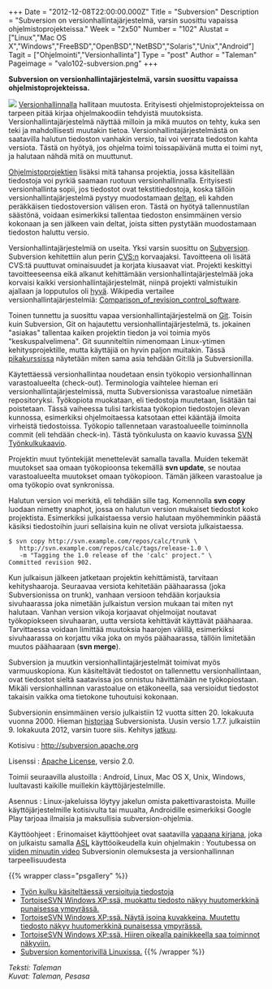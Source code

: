 +++
Date = "2012-12-08T22:00:00.000Z"
Title = "Subversion"
Description = "Subversion on versionhallintajärjestelmä, varsin suosittu vapaissa ohjelmistoprojekteissa."
Week = "2x50"
Number = "102"
Alustat = ["Linux","Mac OS X","Windows","FreeBSD","OpenBSD","NetBSD","Solaris","Unix","Android"]
Tagit = ["Ohjelmointi","Versionhallinta"]
Type = "post"
Author = "Taleman"
Pageimage = "valo102-subversion.png"
+++


**Subversion on versionhallintajärjestelmä, varsin suosittu vapaissa
ohjelmistoprojekteissa.**

![ ](/images/valo102-subversion.png "fig:valo102-subversion.png")
[Versionhallinnalla](http://fi.wikipedia.org/wiki/Versionhallinta)
hallitaan muutosta. Erityisesti ohjelmistoprojekteissa on tarpeen pitää
kirjaa ohjelmakoodiin tehdyistä muutoksista. Versionhallintajärjestelmä
näyttää milloin ja mikä muutos on tehty, kuka sen teki ja mahdollisesti
muutakin tietoa. Versionhallintajärjestelmästä on saatavilla halutun
tiedoston vanhakin versio, tai voi verrata tiedoston kahta versiota.
Tästä on hyötyä, jos ohjelma toimi toissapäivänä mutta ei toimi nyt, ja
halutaan nähdä mitä on muuttunut.

[Ohjelmistoprojektien](http://fi.wikipedia.org/wiki/Ohjelmiston_versiohallinta)
lisäksi mitä tahansa projektia, jossa käsitellään tiedostoja voi pyrkiä
saamaan ruotuun versionhallinnalla. Erityisesti versionhallinta sopii,
jos tiedostot ovat tekstitiedostoja, koska tällöin
versionhallintajärjestelmä pystyy muodostamaan
[deltan](http://en.wikipedia.org/wiki/Delta_encoding), eli kahden
peräkkäisen tiedostoversion välisen eron. Tästä on hyötyä tallennustilan
säästönä, voidaan esimerkiksi tallentaa tiedoston ensimmäinen versio
kokonaan ja sen jälkeen vain deltat, joista sitten pystytään
muodostamaan tiedoston haluttu versio.

Versionhallintajärjestelmiä on useita. Yksi varsin suosittu on
[Subversion](http://en.wikipedia.org/wiki/Apache_Subversion). Subversion
kehitettiin alun perin
[<CVS:n>](http://en.wikipedia.org/wiki/Concurrent_Versions_System)
korvaajaksi. Tavoitteena oli lisätä CVS:tä puuttuvat
ominaisuudet ja korjata kiusaavat viat. Projekti keskittyi
tavoitteeseensa eikä alkanut kehittämään versionhallintajärjestelmää
joka korvaisi kaikki versionhallintajärjestelmät, niinpä projekti
valmistuikin ajallaan ja lopputulos oli
[hyvä](http://www.businesswire.com/news/home/20050323005246/en/CollabNet-Subversion-Wins-Jolt-Product-Excellence-Award).
Wikipedia vertailee versionhallintajärjestelmiä:
[Comparison_of_revision_control_software](http://en.wikipedia.org/wiki/Comparison_of_revision_control_software).

Toinen tunnettu ja suosittu vapaa versionhallintajärjestelmä on
[Git](http://fi.wikipedia.org/wiki/Git). Toisin kuin Subversion, Git on
hajautettu versionhallintajärjestelmä, ts. jokainen "asiakas" tallentaa
kaiken projektin tiedon ja voi toimia myös "keskuspalvelimena". Git
suunniteltiin nimenomaan Linux-ytimen kehitysprojektille, mutta
käyttäjiä on hyvin paljon muitakin. Tässä
[pikakurssissa](http://git.or.cz/course/svn.html) näytetään miten sama
asia tehdään Git:llä ja Subversionilla.

Käytettäessä versionhallintaa noudetaan ensin työkopio versionhallinnan
varastoalueelta (check-out). Terminologia vaihtelee hieman eri
versionhallintajärjestelmissä, mutta Subversionissa varastoalue nimetään
repositoryksi. Työkopiota muokataan, eli tiedostoja muutetaan, lisätään
tai poistetaan. Tässä vaiheessa tulisi tarkistaa työkopion tiedostojen
olevan kunnossa, esimerkiksi ohjelmoitaessa katsotaan ettei kääntäjä
ilmoita virheistä tiedostoissa. Työkopio tallennetaan varastoalueelle
toiminnolla commit (eli tehdään check-in). Tästä työnkulusta on kaavio
kuvassa [SVN Työnkulkukaavio](/images/Svn-tyonkulkukaavio.png).

Projektin muut työntekijät menettelevät samalla tavalla. Muiden tekemät
muutokset saa omaan työkopioonsa tekemällä **svn update**, se noutaa
varastoalueelta muutokset omaan työkopioon. Tämän jälkeen varastoalue ja
oma työkopio ovat synkronissa.

Halutun version voi merkitä, eli tehdään sille tag. Komennolla **svn
copy** luodaan nimetty snaphot, jossa on halutun version mukaiset
tiedostot koko projektista. Esimerkiksi julkaistaessa versio halutaan
myöhemminkin päästä käsiksi tiedostoihin juuri sellaisina kuin ne olivat
versiota julkaistaessa.

```
$ svn copy http://svn.example.com/repos/calc/trunk \
   http://svn.example.com/repos/calc/tags/release-1.0 \
   -m "Tagging the 1.0 release of the 'calc' project." \
Committed revision 902.
```

Kun julkaisun jälkeen jatketaan projektin kehittämistä, tarvitaan
kehityshaaroja. Seuraavaa versiota kehitetään päähaarassa (joka
Subversionissa on trunk), vanhaan versioon tehdään korjauksia
sivuhaarassa joka nimetään julkaistun version mukaan tai miten nyt
halutaan. Vanhan version vikoja korjaavat ohjelmoijat noutavat
työkopiokseen sivuhaaran, uutta versiota kehittävät käyttävät päähaaraa.
Tarvittaessa voidaan limittää muutoksia haarojen välillä, esimerkiksi
sivuhaarassa on korjattu vika joka on myös päähaarassa, tällöin
limitetään muutos päähaaraan (**svn merge**).

Subversion ja muutkin versionhallintajärjestelmät toimivat myös
varmuuskopiona. Kun käsiteltävät tiedostot on tallennettu
versionhallintaan, ovat tiedostot sieltä saatavissa jos onnistuu
hävittämään ne työkopiostaan. Mikäli versionhallinnan varastoalue on
etäkoneella, saa versioidut tiedostot takaisin vaikka oma tietokone
tuhoutuisi kokonaan.

Subversionin ensimmäinen versio julkaistiin 12 vuotta sitten 20.
lokakuuta vuonna 2000. Hieman
[historiaa](http://www.open.collab.net/community/subversion/articles/SubversionHistory.html)
Subversionista. Uusin versio 1.7.7. julkaistiin 9. lokakuuta 2012,
varsin tuore siis. Kehitys
[jatkuu](http://subversion.apache.org/roadmap.html).

Kotisivu
:   <http://subversion.apache.org>

Lisenssi
:   [Apache License](http://en.wikipedia.org/wiki/Apache_License),
    versio 2.0.

Toimii seuraavilla alustoilla
:   Android, Linux, Mac OS X, Unix, Windows, luultavasti kaikille
    muillekin käyttöjärjestelmille.

Asennus
:   Linux-jakeluissa löytyy jakelun omista pakettivarastoista. Muille
    käyttöjärjestelmille kotisivulta tai muualta, Androidille
    esimerkiksi Google Play tarjoaa ilmaisia ja maksullisia
    subversion-ohjelmia.

Käyttöohjeet
:   Erinomaiset käyttöohjeet ovat saatavilla [vapaana
    kirjana](http://svnbook.red-bean.com/), joka on julkaistu samalla
    [ASL](http://en.wikipedia.org/wiki/Apache_License) käyttöoikeudella
    kuin ohjelmakin
:   Youtubessa on [viiden minuutin
    video](http://www.youtube.com/watch?v=8wYiabh2hpM) Subversionin
    olemuksesta ja versionhallinnan tarpeellisuudesta

{{% wrapper class="psgallery" %}}
-   [Työn kulku käsiteltäessä versioituja tiedostoja](/images/Svn-tyonkulkukaavio.png)
-   [TortoiseSVN Windows XP:ssä, muokattu tiedosto näkyy huutomerkkinä punaisessa ympyrässä.](/images/Subversion-2.png)
-   [TortoiseSVN Windows XP:ssä. Näytä isoina kuvakkeina. Muutettu tiedosto näkyy huutomerkkinä punaisessa ympyrässä.](/images/Subversion-3.png)
-   [TortoiseSVN Windows XP:ssä. Hiiren oikealla painikkeella saa toiminnot näkyviin.](/images/Subversion-4.png)
-   [Subversion komentorivillä Linuxissa.](/images/Subversion-5.png)
{{% /wrapper %}}

*Teksti: Taleman* <br />
*Kuvat: Taleman, Pesasa*

